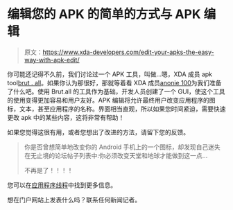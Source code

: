 # 编辑您的 APK 的简单的方式与 APK 编辑

> 原文：<https://www.xda-developers.com/edit-your-apks-the-easy-way-with-apk-edit/>

你可能还记得不久前，我们讨论过一个 APK 工具，叫做...嗯，XDA 成员 apk tool[brut . all](http://forum.xda-developers.com/member.php?u=1922851)。如果你认为那很好，那就等着看 XDA 成员[anonie 100](http://forum.xda-developers.com/member.php?u=2963052)为我们准备了什么吧。使用 Brut.all 的工具作为基础，开发人员创建了一个 GUI，使这个工具的使用变得更加容易和用户友好。APK 编辑将允许最终用户改变应用程序的图标，文本，甚至应用程序的名称。界面相当直观，所以如果您时间紧迫，需要快速更改 apk 中的某些内容，这将非常有帮助！

如果您觉得这很有用，或者您想出了改进的方法，请留下您的反馈。

> 你是否曾想简单地改变你的 Android 手机上的一个图标，却发现自己迷失在无止境的论坛帖子列表中:你必须改变天堂和地球才能做到这一点...
> 
> 不再是了！！！！

您可以在[应用程序线程](http://forum.xda-developers.com/showthread.php?t=890199)中找到更多信息。

想在门户网站上发表什么吗？联系任何新闻记者。